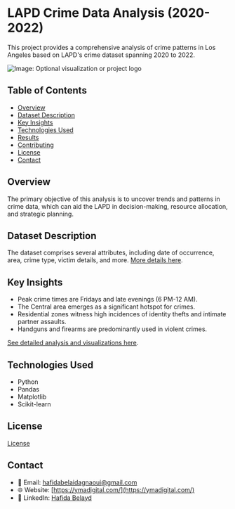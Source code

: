 # LAPD Crime Data Analysis (2020-2022)

This project provides a comprehensive analysis of crime patterns in Los Angeles based on LAPD's crime dataset spanning 2020 to 2022.

![Image: Optional visualization or project logo](URL_TO_IMAGE_OR_VISUALIZATION)

## Table of Contents
- [Overview](#overview)
- [Dataset Description](#dataset-description)
- [Key Insights](#key-insights)
- [Technologies Used](#technologies-used)
- [Results](#results)
- [Contributing](#contributing)
- [License](#license)
- [Contact](#contact)

## Overview
The primary objective of this analysis is to uncover trends and patterns in crime data, which can aid the LAPD in decision-making, resource allocation, and strategic planning.

## Dataset Description
The dataset comprises several attributes, including date of occurrence, area, crime type, victim details, and more. [More details here](https://github.com/hafidaso/Competition-Analyzing-Crimes-in-LA/blob/main/data.zip).

## Key Insights
- Peak crime times are Fridays and late evenings (6 PM-12 AM).
- The Central area emerges as a significant hotspot for crimes.
- Residential zones witness high incidences of identity thefts and intimate partner assaults.
- Handguns and firearms are predominantly used in violent crimes.

[See detailed analysis and visualizations here](https://github.com/hafidaso/Competition-Analyzing-Crimes-in-LA/blob/main/Competition%20-%20Analyzing%20Crimes%20in%20LA.ipynb).

## Technologies Used
- Python
- Pandas
- Matplotlib
- Scikit-learn

## License
[License](https://github.com/hafidaso/Competition-Analyzing-Crimes-in-LA/blob/main/LICENSE)

## Contact
- 📧 Email: [hafidabelaidagnaoui@gmail.com](mailto:hafidabelaidagnaoui@gmail.com)
- 🌐 Website: [https://ymadigital.com/](https://ymadigital.com/)
- 🔗 LinkedIn: [Hafida Belayd](https://www.linkedin.com/in/hafida-belayd/)
